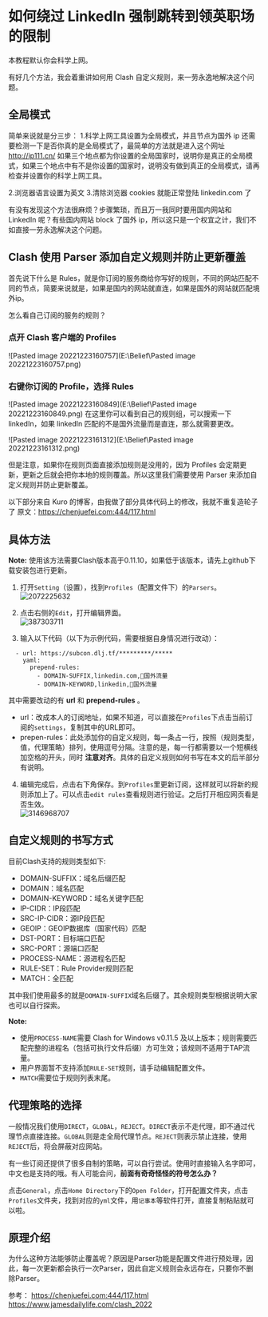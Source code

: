 # **如何绕过 LinkedIn 强制跳转到领英职场的限制**

本教程默认你会科学上网。

有好几个方法，我会着重讲如何用 Clash 自定义规则，来一劳永逸地解决这个问题。

## 全局模式
简单来说就是分三步：
1.科学上网工具设置为全局模式，并且节点为国外 ip
还需要检测一下是否你真的是全局模式了，最简单的方法就是进入这个网址 http://ip111.cn/ 如果三个地点都为你设置的全局国家时，说明你是真正的全局模式，如果三个地点中有不是你设置的国家时，说明没有做到真正的全局模式，请再检查并设置你的科学上网工具。

2.浏览器语言设置为英文
3.清除浏览器 cookies
就能正常登陆 linkedin.com 了

有没有发现这个方法很麻烦？步骤繁琐，而且万一我同时要用国内网站和 LinkedIn 呢？有些国内网站 block 了国外 ip，所以这只是一个权宜之计，我们不如直接一劳永逸解决这个问题。

## Clash 使用 Parser 添加自定义规则并防止更新覆盖
首先说下什么是 Rules，就是你订阅的服务商给你写好的规则，不同的网站匹配不同的节点，简要来说就是，如果是国内的网站就直连，如果是国外的网站就匹配境外ip。

怎么看自己订阅的服务的规则？

### 点开 Clash 客户端的 Profiles
![Pasted image 20221223160757](E:\Belief\Pasted image 20221223160757.png)


### 右键你订阅的 Profile，选择 Rules

![Pasted image 20221223160849](E:\Belief\Pasted image 20221223160849.png)
在这里你可以看到自己的规则组，可以搜索一下 linkedIn，如果 linkedIn 匹配的不是国外流量而是直连，那么就需要更改。

![Pasted image 20221223161312](E:\Belief\Pasted image 20221223161312.png)

但是注意，如果你在规则页面直接添加规则是没用的，因为 Profiles 会定期更新，更新之后就会把你本地的规则覆盖。所以这里我们需要使用 Parser 来添加自定义规则并防止更新覆盖。

以下部分来自 Kuro 的博客，由我做了部分具体代码上的修改，我就不重复造轮子了
原文：https://chenjuefei.com:444/117.html

## 具体方法
**Note:** 使用该方法需要Clash版本高于0.11.10，如果低于该版本，请先上github下载安装包进行更新。

1.  打开`Setting`（设置），找到`Profiles`（配置文件下）的`Parsers`。  
    ![2072225632](E:\Belief\2072225632.png)
2.  点击右侧的`Edit`，打开编辑界面。  
    ![387303711](E:\Belief\387303711.png)
    
    
3.  输入以下代码（以下为示例代码，需要根据自身情况进行改动）：

```
  - url: https://subcon.dlj.tf/*********/*****
    yaml:
      prepend-rules:
        - DOMAIN-SUFFIX,linkedin.com,🔰国外流量
        - DOMAIN-KEYWORD,linkedin,🔰国外流量
```

其中需要改动的有 **url** 和 **prepend-rules** 。

-   url：改成本人的订阅地址，如果不知道，可以直接在`Profiles`下点击当前订阅的`settings`，复制其中的URL即可。
-   prepen-rules：此处添加你的自定义规则，每一条占一行，按照（规则类型，值，代理策略）排列，使用逗号分隔。注意的是，每一行都需要以一个短横线加空格的开头，同时 **注意对齐**。具体的自定义规则如何书写在本文的后半部分有说明。

4.  编辑完成后，点击右下角保存。到`Profiles`里更新订阅，这样就可以将新的规则添加上了。可以点击`edit rules`查看规则进行验证。之后打开相应网页看是否生效。  
    ![3146968707](E:\Belief\3146968707.png)

## 自定义规则的书写方式

目前Clash支持的规则类型如下:

-   DOMAIN-SUFFIX：域名后缀匹配
-   DOMAIN：域名匹配
-   DOMAIN-KEYWORD：域名关键字匹配
-   IP-CIDR：IP段匹配
-   SRC-IP-CIDR：源IP段匹配
-   GEOIP：GEOIP数据库（国家代码）匹配
-   DST-PORT：目标端口匹配
-   SRC-PORT：源端口匹配
-   PROCESS-NAME：源进程名匹配
-   RULE-SET：Rule Provider规则匹配
-   MATCH：全匹配

其中我们使用最多的就是`DOMAIN-SUFFIX`域名后缀了。其余规则类型根据说明大家也可以自行探索。

**Note:**

-   使用`PROCESS-NAME`需要 Clash for Windows v0.11.5 及以上版本；规则需要匹配完整的进程名（包括可执行文件后缀）方可生效；该规则不适用于TAP流量。
-   用户界面暂不支持添加`RULE-SET`规则，请手动编辑配置文件。
-   `MATCH`需要位于规则列表末尾。

## 代理策略的选择

一般情况我们使用`DIRECT`，`GLOBAL`，`REJECT`。`DIRECT`表示不走代理，即不通过代理节点直接连接。`GLOBAL`则是走全局代理节点。`REJECT`则表示禁止连接，使用`REJECT`后，将会屏蔽对应网站。

有一些订阅还提供了很多自制的策略，可以自行尝试。使用时直接输入名字即可，中文也是支持的哦。有人可能会问，**前面有奇奇怪怪的符号怎么办？**

点击`General`，点击`Home Directory`下的`Open Folder`，打开配置文件夹，点击`Profiles`文件夹，找到对应的`yml`文件，用`记事本`等软件打开，直接复制粘贴就可以啦。

## 原理介绍

为什么这种方法能够防止覆盖呢？原因是Parser功能是配置文件进行预处理，因此，每一次更新都会执行一次Parser，因此自定义规则会永远存在，只要你不删除Parser。

参考：
https://chenjuefei.com:444/117.html
https://www.jamesdailylife.com/clash_2022